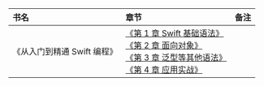 |书名|章节|备注|
|:---|:--|:---:
《从入门到精通 Swift 编程》|[《第 1 章 Swift 基础语法》](https://github.com/baohenglin/HLBlog/blob/master/Articles/Swift/%E3%80%8ASwift%20%E7%9F%A5%E8%AF%86%E4%BD%93%E7%B3%BB%E8%AF%A6%E8%A7%A3%20MJ%E3%80%8B/%E3%80%8A%E7%AC%AC%201%20%E7%AB%A0%20Swift%20%E5%9F%BA%E7%A1%80%E8%AF%AD%E6%B3%95%E3%80%8B.md)<br>[《第 2 章 面向对象》]()<br>[《第 3 章 泛型等其他语法》]()<br>[《第 4 章 应用实战》]()<br>|

